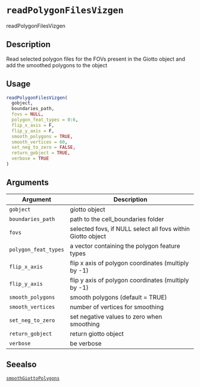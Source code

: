 # `readPolygonFilesVizgen`

readPolygonFilesVizgen


## Description

Read selected polygon files for the FOVs present in the Giotto
 object and add the smoothed polygons to the object


## Usage

```r
readPolygonFilesVizgen(
  gobject,
  boundaries_path,
  fovs = NULL,
  polygon_feat_types = 0:6,
  flip_x_axis = F,
  flip_y_axis = F,
  smooth_polygons = TRUE,
  smooth_vertices = 60,
  set_neg_to_zero = FALSE,
  return_gobject = TRUE,
  verbose = TRUE
)
```


## Arguments

Argument      |Description
------------- |----------------
`gobject`     |     giotto object
`boundaries_path`     |     path to the cell_boundaries folder
`fovs`     |     selected fovs, if NULL select all fovs within Giotto object
`polygon_feat_types`     |     a vector containing the polygon feature types
`flip_x_axis`     |     flip x axis of polygon coordinates (multiply by -1)
`flip_y_axis`     |     flip y axis of polygon coordinates (multiply by -1)
`smooth_polygons`     |     smooth polygons (default = TRUE)
`smooth_vertices`     |     number of vertices for smoothing
`set_neg_to_zero`     |     set negative values to zero when smoothing
`return_gobject`     |     return giotto object
`verbose`     |     be verbose


## Seealso

[`smoothGiottoPolygons`](#smoothgiottopolygons)


